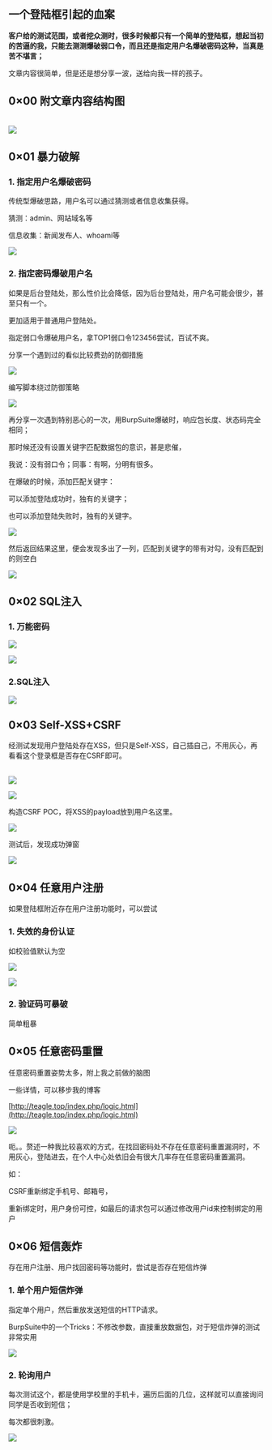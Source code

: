 ## 一个登陆框引起的血案

**客户给的测试范围，或者挖众测时，很多时候都只有一个简单的登陆框，想起当初的苦逼的我，只能去测测爆破弱口令，而且还是指定用户名爆破密码这种，当真是苦不堪言；**

文章内容很简单，但是还是想分享一波，送给向我一样的孩子。

## 0×00 附文章内容结构图

[  
](http://image.3001.net/images/20180609/1528517724927.png)![](/assets/登录框血案1.png!small)

## 0×01 暴力破解

### 1. 指定用户名爆破密码

传统型爆破思路，用户名可以通过猜测或者信息收集获得。

猜测：admin、网站域名等

信息收集：新闻发布人、whoami等

![](/assets/登录框血案2.png!small)

### 2. 指定密码爆破用户名

如果是后台登陆处，那么性价比会降低，因为后台登陆处，用户名可能会很少，甚至只有一个。

更加适用于普通用户登陆处。

指定弱口令爆破用户名，拿TOP1弱口令123456尝试，百试不爽。

分享一个遇到过的看似比较费劲的防御措施

![](/assets/登录框血案3.png!small)

编写脚本绕过防御策略

![](/assets/登录框血案4.png!small)

再分享一次遇到特别恶心的一次，用BurpSuite爆破时，响应包长度、状态码完全相同；

那时候还没有设置关键字匹配数据包的意识，甚是悲催，

我说：没有弱口令；同事：有啊，分明有很多。

在爆破的时候，添加匹配关键字：

可以添加登陆成功时，独有的关键字；

也可以添加登陆失败时，独有的关键字。

![](/assets/登录框血案5.png!small)

然后返回结果这里，便会发现多出了一列，匹配到关键字的带有对勾，没有匹配到的则空白

![](/assets/登录框血案6.png!small)

## 0×02 SQL注入

### 1. 万能密码

![](/assets/登录框血案7.png!small)

![](/assets/登录框血案8.png!small)

### 2.SQL注入

![](/assets/登录框血案9.png!small)

## 0×03 Self-XSS+CSRF

经测试发现用户登陆处存在XSS，但只是Self-XSS，自己插自己，不用灰心，再看看这个登录框是否存在CSRF即可。

[  
](http://image.3001.net/images/20180609/15285189248545.png)![](/assets/登录框血案10.png!small)

![](/assets/登录框血案11.png!small)

构造CSRF POC，将XSS的payload放到用户名这里。

![](/assets/登录框血案12.png!small)

测试后，发现成功弹窗

![](/assets/登录框血案13.png!small)

## 0×04 任意用户注册

如果登陆框附近存在用户注册功能时，可以尝试

### 1. 失效的身份认证

如校验值默认为空

![](/assets/登录框血案14.png!small)

![](/assets/登录框血案15.png!small)

### 2. 验证码可暴破

简单粗暴

## 0×05 任意密码重置

任意密码重置姿势太多，附上我之前做的脑图

一些详情，可以移步我的博客

[http://teagle.top/index.php/logic.html](http://teagle.top/index.php/logic.html)

![](/assets/登录框血案16.png!small)

呃。。赘述一种我比较喜欢的方式，在找回密码处不存在任意密码重置漏洞时，不用灰心，登陆进去，在个人中心处依旧会有很大几率存在任意密码重置漏洞。

如：

CSRF重新绑定手机号、邮箱号，

重新绑定时，用户身份可控，如最后的请求包可以通过修改用户id来控制绑定的用户

## 0×06 短信轰炸

存在用户注册、用户找回密码等功能时，尝试是否存在短信炸弹

### 1. 单个用户短信炸弹

指定单个用户，然后重放发送短信的HTTP请求。

BurpSuite中的一个Tricks：不修改参数，直接重放数据包，对于短信炸弹的测试非常实用

![](/assets/登录框血案17.png!small)

### 2. 轮询用户

每次测试这个，都是使用学校里的手机卡，遍历后面的几位，这样就可以直接询问同学是否收到短信；

每次都很刺激。

![](/assets/登录框血案18.png!small)



